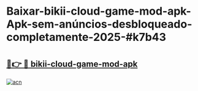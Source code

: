 # Baixar-bikii-cloud-game-mod-apk-Apk-sem-anúncios-desbloqueado-completamente-2025-#k7b43

# <h2><a href="https://ainizakaria.my?title=bikii-cloud-game-mod-apk&ref=24M">🔗👉 🔴 bikii-cloud-game-mod-apk</a></h2>

[![acn](https://github.com/user-attachments/assets/0f9c940e-d8b0-45ae-aac7-cd30a18b3e1c)](https://ainizakaria.my?title=bikii-cloud-game-mod-apk&ref=24M)

